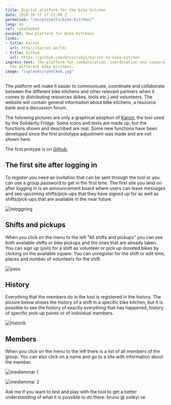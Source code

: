 ```yaml
---
title: Digital platform for the bike kitchen
date: 2018-10-17 17:21:00 Z
permalink: "/en/projects/bike-kitchen/"
lang: en
ref: cykelkoket
excerpt: New platform for Bike Kitchens
links:
- title: Karrot
  url: http://karrot.world/
- title: Github
  url: https://github.com/brnsolikyl/karrot-to-bike-kitchen
ingress-text: The platform for communication, coordination and cooperation between
  the different bike kitchens.
image: "/uploads/cykelkok.jpg"
---
```


The platform will make it easier to communicate, coordinate and collaborate between the different bike kitchens and other relevant partners when it comes to distributing resources (bikes, tools etc.) and volunteers. The website will contain general information about bike kitchens, a resource bank and a discussion forum.

The following pictures are only a graphical adoption of [Karrot](http://karrot.world/), the tool used by the Solidarity Fridge. Some icons and texts are made up, but the functions shown and described are real. Some new functions have been developed since the first prototype adjustment was made and are not shown here.

The first protype is on  [Github](https://github.com/brnsolikyl/karrot-to-bike-kitchen).

## The first site after logging in
To register you need an invitation that can be sent through the tool or you can use a group password to get in the first time. The first site you land on after logging in is an announcement board where users can leave messages and see upcoming shifts/pick-ups that they have signed up for as well as shifts/pick-ups that are available in the near future.

![inloggning](/uploads/cykelkoket1.png)


## Shifts and pickups
When you click on the menu to the left "All shifts and pickups" you can see both available shifts or bike pickups and the ones that are already taken. You can sign up (join) for a shift as volunteer or pick up donated bikes by clicking on the available square. You can unregister for the shift or edit time, places and number of volunteers for the shift.

![pass](/uploads/cykelkoket2.png)


## History
Everything that the members do in the tool is registered in the history. The picture below shows the history of a shift in a specific bike kitchen, but it is possible to see the history of exactly everything that has happened, history of specific pick-up points or of individual members.

![historik](/uploads/cykelkoket3.png)


## Members
When you click on the menu to the left there is a list of all members of the group. You can also click on a name and go to a site with information about the member.

![medlemmar 1](/uploads/cykelkoket4.png)

![medlemmar 2](/uploads/cykelkoket5.png)

Ask me if you want to test and play with the tool to get a better understanding of what it is possible to do there. bruno @ solikyl.se
